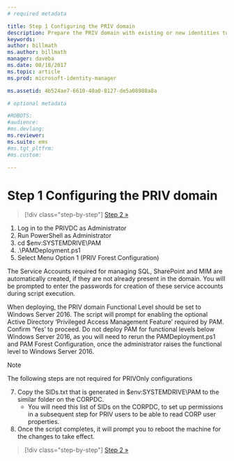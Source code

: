 ```yaml
---
# required metadata

title: Step 1 Configuring the PRIV domain
description: Prepare the PRIV domain with existing or new identities to be managed by Microsoft Identity Manager using scripts
keywords:
author: billmath
ms.author: billmath
manager: daveba
ms.date: 08/18/2017
ms.topic: article
ms.prod: microsoft-identity-manager

ms.assetid: 4b524ae7-6610-40a0-8127-de5a08988a8a

# optional metadata

#ROBOTS:
#audience:
#ms.devlang:
ms.reviewer:
ms.suite: ems
#ms.tgt_pltfrm:
#ms.custom:

---
```

# Step 1 Configuring the PRIV domain

> [!div class="step-by-step"]
> [Step 2 »](sp1-step2-configuring-corp-domain.md)

1. Log in to the PRIVDC as Administrator
2. Run PowerShell as Administrator
3. cd $env:SYSTEMDRIVE\PAM
4. .\PAMDeployment.ps1
5. Select Menu Option 1 (PRIV Forest Configuration)


The Service Accounts required for managing SQL, SharePoint and MIM are automatically created, if they are not already present in the domain. You will be prompted to enter the passwords for creation of these service accounts during script execution.

When deploying, the PRIV domain Functional Level should be set to Windows Server 2016. The script will prompt for enabling the optional Active Directory ‘Privileged Access Management Feature’ required by PAM. Confirm ‘Yes’ to proceed. Do not deploy PAM for functional levels below Windows Server 2016, as you will need to rerun the PAMDeployment.ps1 and PAM Forest Configuration, once the administrator raises the functional level to Windows Server 2016.

>[!NOTE]
>The following steps are not required for PRIVOnly configurations

7. Copy the SIDs.txt that is generated in $env:SYSTEMDRIVE\PAM to the similar folder on the CORPDC.
   * You will need this list of SIDs on the CORPDC, to set up permissions in a subsequent step for PRIV users to  be able to read CORP user properties.
8. Once the script completes, it will prompt you to reboot the machine for the changes to take effect.

> [!div class="step-by-step"]
> [Step 2 »](sp1-step2-configuring-corp-domain.md)
